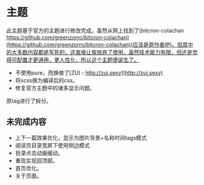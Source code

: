 # 主题

此主题基于官方的主题进行修改完成。虽然从网上找到了[bitcron-colachan https://github.com/greenzorro/bitcron-colachan](https://github.com/greenzorro/bitcron-colachan)(应该是原作者吧)，但其中的大多数内容都是写死的，这直接让我放弃了使用，虽然技术能力有限，但还是觉得可配置才更通用，更人性化，所以这个主题便诞生了。

- 不使用pure，而换做了[ZUI - http://zui.sexy](http://zui.sexy)
- 将scss换为编译后的css。
- 修复官方主题中的诸多显示问题。

原tag进行了拆分。


## 未完成内容

- 上下一篇效果优化，显示为图片背景+名称时间tags模式
- 阅读页目录宽屏下使用侧边模式
- 目录点击动画缓动。
- 重现实现回顶部。
- 首页优化。
- 关于页面。
